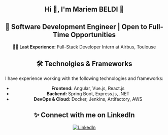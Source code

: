 <div align="center">

## Hi 👋, I'm Mariem BELDI 🤩  

## 🚀 Software Development Engineer | Open to Full-Time Opportunities  

**📍💼 Last Experience:** Full-Stack Developer Intern at Airbus, Toulouse  

## :hammer_and_wrench: Technolgies & Frameworks  
I have experience working with the following technologies and frameworks:

- **Frontend:** Angular, Vue.js, React.js  
- **Backend:** Spring Boot, Express.js, .NET  
- **DevOps & Cloud:** Docker, Jenkins, Artifactory, AWS

## ✨ Connect with me on LinkedIn
[![LinkedIn](https://img.shields.io/badge/LinkedIn-%230077B5.svg?logo=linkedin&logoColor=white)](https://linkedin.com/in/mariem-beldi) 
</div>
